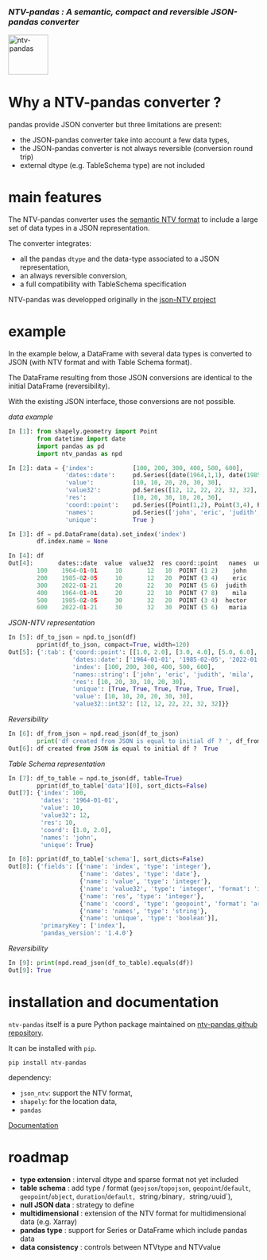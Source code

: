 ### *NTV-pandas : A semantic, compact and reversible JSON-pandas converter*    

<img src="https://loco-philippe.github.io/ES/ntv_pandas.png" alt="ntv-pandas" align="middle" style="height:80px;">

# Why a NTV-pandas converter ?
pandas provide JSON converter but three limitations are present:
- the JSON-pandas converter take into account a few data types,
- the JSON-pandas converter is not always reversible (conversion round trip)
- external dtype (e.g. TableSchema type) are not included

# main features
The NTV-pandas converter uses the [semantic NTV format](https://loco-philippe.github.io/ES/JSON%20semantic%20format%20(JSON-NTV).htm) 
to include a large set of data types in a JSON representation.    
    
The converter integrates:
- all the pandas `dtype` and the data-type associated to a JSON representation,
- an always reversible conversion,
- a full compatibility with TableSchema specification

NTV-pandas was developped originally in the [json-NTV project](https://github.com/loco-philippe/NTV)

# example

In the example below, a DataFrame with several data types is converted to JSON (with NTV format and with Table Schema format).

The DataFrame resulting from those JSON conversions are identical to the initial DataFrame (reversibility).

With the existing JSON interface, those conversions are not possible.

*data example*
```python
In [1]: from shapely.geometry import Point
        from datetime import date
        import pandas as pd
        import ntv_pandas as npd

In [2]: data = {'index':           [100, 200, 300, 400, 500, 600],
                'dates::date':     pd.Series([date(1964,1,1), date(1985,2,5), date(2022,1,21), date(1964,1,1), date(1985,2,5), date(2022,1,21)]),
                'value':           [10, 10, 20, 20, 30, 30],
                'value32':         pd.Series([12, 12, 22, 22, 32, 32], dtype='int32'),
                'res':             [10, 20, 30, 10, 20, 30],
                'coord::point':    pd.Series([Point(1,2), Point(3,4), Point(5,6), Point(7,8), Point(3,4), Point(5,6)]),
                'names':           pd.Series(['john', 'eric', 'judith', 'mila', 'hector', 'maria'], dtype='string'),
                'unique':          True }

In [3]: df = pd.DataFrame(data).set_index('index')
        df.index.name = None

In [4]: df
Out[4]:       dates::date  value  value32  res coord::point   names  unique
        100    1964-01-01     10       12   10  POINT (1 2)    john    True
        200    1985-02-05     10       12   20  POINT (3 4)    eric    True
        300    2022-01-21     20       22   30  POINT (5 6)  judith    True
        400    1964-01-01     20       22   10  POINT (7 8)    mila    True
        500    1985-02-05     30       32   20  POINT (3 4)  hector    True
        600    2022-01-21     30       32   30  POINT (5 6)   maria    True
```

*JSON-NTV representation*

```python
In [5]: df_to_json = npd.to_json(df)
        pprint(df_to_json, compact=True, width=120)
Out[5]: {':tab': {'coord::point': [[1.0, 2.0], [3.0, 4.0], [5.0, 6.0], [7.0, 8.0], [3.0, 4.0], [5.0, 6.0]],
                  'dates::date': ['1964-01-01', '1985-02-05', '2022-01-21', '1964-01-01', '1985-02-05', '2022-01-21'],
                  'index': [100, 200, 300, 400, 500, 600],
                  'names::string': ['john', 'eric', 'judith', 'mila', 'hector', 'maria'],
                  'res': [10, 20, 30, 10, 20, 30],
                  'unique': [True, True, True, True, True, True],
                  'value': [10, 10, 20, 20, 30, 30],
                  'value32::int32': [12, 12, 22, 22, 32, 32]}}
```

*Reversibility*

```python
In [6]: df_from_json = npd.read_json(df_to_json)
        print('df created from JSON is equal to initial df ? ', df_from_json.equals(df))
Out[6]: df created from JSON is equal to initial df ?  True
```

*Table Schema representation*

```python
In [7]: df_to_table = npd.to_json(df, table=True)
        pprint(df_to_table['data'][0], sort_dicts=False)
Out[7]: {'index': 100,
         'dates': '1964-01-01',
         'value': 10,
         'value32': 12,
         'res': 10,
         'coord': [1.0, 2.0],
         'names': 'john',
         'unique': True}

In [8]: pprint(df_to_table['schema'], sort_dicts=False)
Out[8]: {'fields': [{'name': 'index', 'type': 'integer'},
                    {'name': 'dates', 'type': 'date'},
                    {'name': 'value', 'type': 'integer'},
                    {'name': 'value32', 'type': 'integer', 'format': 'int32'},
                    {'name': 'res', 'type': 'integer'},
                    {'name': 'coord', 'type': 'geopoint', 'format': 'array'},
                    {'name': 'names', 'type': 'string'},
                    {'name': 'unique', 'type': 'boolean'}],
         'primaryKey': ['index'],
         'pandas_version': '1.4.0'}
```

*Reversibility*

```python
In [9]: print(npd.read_json(df_to_table).equals(df))
Out[9]: True
```
# installation and documentation

`ntv-pandas` itself is a pure Python package maintained on [ntv-pandas github repository](https://github.com/loco-philippe/ntv-pandas).     
     
It can be installed with `pip`. 

    pip install ntv-pandas

dependency:
- `json_ntv`: support the NTV format,
- `shapely`: for the location data,
- `pandas` 

[Documentation](https://github.com/loco-philippe/ntv-pandas/tree/main/docs/README.md)

# roadmap

- **type extension** : interval dtype and sparse format not yet included
- **table schema** : add type / format (`geojson`/`topojson`, `geopoint`/`default`, `geopoint`/`object`, `duration`/`default, `string`/`binary`, `string`/`uuid`), 
- **null JSON data** : strategy to define
- **multidimensional** : extension of the NTV format for multidimensional data (e.g. Xarray)   
- **pandas type** : support for Series or DataFrame which include pandas data
- **data consistency** : controls between NTVtype and NTVvalue
